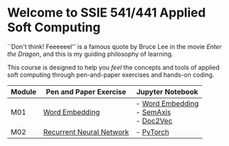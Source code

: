 # Welcome to SSIE 541/441 Applied Soft Computing

``Don't think! Feeeeeel'' is a famous quote by Bruce Lee in the movie *Enter the Dragon*, and this is my guiding philosophy of learning.

This course is designed to help you *feel* the concepts and tools of applied soft computing through pen-and-paper exercises and hands-on coding.

| Module | Pen and Paper Exercise | Jupyter Notebook |
|--------|------------------------|------------------|
| M01    | [Word Embedding](./m01-word-embedding/pen-and-paper/pen-and-paper.pdf) | - [Word Embedding](https://github.com/skojaku/applied-soft-computing/tree/main/notebooks/word-embedding.ipynb)<br>- [SemAxis](https://github.com/skojaku/applied-soft-computing/tree/main/notebooks/semaxis.ipynb)<br>- [Doc2Vec](https://github.com/skojaku/applied-soft-computing/tree/main/notebooks/doc2vec.ipynb) |
| M02    | [Recurrent Neural Network](./m02-recurrent-neural-network/pen-and-paper/pen-and-paper.pdf) | - [PyTorch](https://github.com/skojaku/applied-soft-computing/tree/main/notebooks/pytorch.ipynb) |

```{tableofcontents}
```
